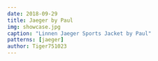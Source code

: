 ```yaml
---
date: 2018-09-29
title: Jaeger by Paul
img: showcase.jpg
caption: "Linnen Jaeger Sports Jacket by Paul"
patterns: [jaeger]
author: Tiger751023
---
```

